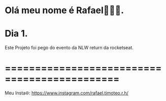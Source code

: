 # Olá meu nome é Rafael👋👋👋.

# Dia 1.
Este Projeto foi pego do evento da NLW return da rocketseat.


# =============================================
Meu Insta🌐: https://www.instagram.com/rafael.timoteo.r.h/
